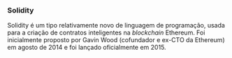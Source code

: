 ### Solidity

Solidity é um tipo relativamente novo de linguagem de programação, usada para a criação de contratos inteligentes na _blockchain_ Ethereum. Foi inicialmente proposto por Gavin Wood (cofundador e ex-CTO da Ethereum) em agosto de 2014 e foi lançado oficialmente em 2015.
